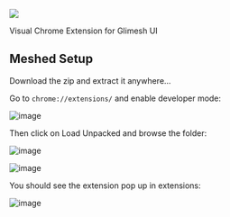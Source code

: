 ![](https://i.imgur.com/6WtmwAo.png)

Visual Chrome Extension for Glimesh UI

## Meshed Setup

Download the zip and extract it anywhere...

Go to `chrome://extensions/` and enable developer mode:

![image](https://user-images.githubusercontent.com/45247477/110267521-e4d77400-7fb7-11eb-8798-b62c63be75ae.png)

Then click on Load Unpacked and browse the folder:

![image](https://user-images.githubusercontent.com/45247477/110267613-18b29980-7fb8-11eb-8b7e-b52ddb1b11a8.png)

![image](https://user-images.githubusercontent.com/45247477/110267757-5b747180-7fb8-11eb-948c-ab88084504c0.png)

You should see the extension pop up in extensions:

![image](https://user-images.githubusercontent.com/45247477/110267777-65967000-7fb8-11eb-86ee-ac77ac14cac1.png)
